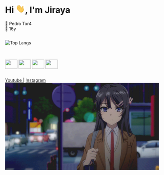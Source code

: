 <h1>Hi <img src="https://github.com/nicollecnunes/nicollecnunes/blob/main/Hi.gif" alt="hi gif" width="30px">, I'm Jiraya</h1>

👻 Pedro Tor4 <br>
🎈 16y <br>

##

![Top Langs](https://github-readme-stats.vercel.app/api/top-langs/?username=JirayaSann3&theme=dark)

##
  
<div style="display: inline-block"><br>
  <img align="center" width="40" height="30" src="https://cdn.jsdelivr.net/gh/devicons/devicon/icons/html5/html5-original.svg" />
  <img align="center" width="40" height="30" src="https://cdn.jsdelivr.net/gh/devicons/devicon/icons/css3/css3-original.svg" />
  <img align="center" width="40" height="30" src="https://cdn.jsdelivr.net/gh/devicons/devicon/icons/javascript/javascript-original.svg" />
  <img align="center" width="40" height="30" src="https://cdn.jsdelivr.net/gh/devicons/devicon/icons/python/python-original.svg" />
</div>
  
##

<div>
  <a href="" target="_blank"> Youtube </a> | <a href="https://www.instagram.com/pedro.tavaaress/"> Instagram <a>
</div>  
  
 <img src="00f9df5a5cd63bbd07a5649c9d03c0f1.gif">

